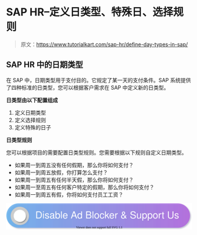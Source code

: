 # SAP HR–定义日类型、特殊日、选择规则

> 原文：<https://www.tutorialkart.com/sap-hr/define-day-types-in-sap/>

## SAP HR 中的日期类型

在 SAP 中，日期类型用于支付目的。它规定了某一天的支付条件。SAP 系统提供了四种标准的日类型，您可以根据客户需求在 SAP 中定义新的日类型。

**日类型由以下配置组成**

1.  定义日期类型
2.  定义选择规则
3.  定义特殊的日子

**日类型规则**

您可以根据项目的需要配置日类型规则。您需要根据以下规则自定义日期类型。

*   如果周一到周五没有任何假期，那么你将如何支付？
*   如果周一到周五放假，你打算怎么支付？
*   如果周一到周五有任何半天假，那么你将如何支付？
*   如果周一至周五有任何客户特定的假期，那么你将如何支付？
*   如果周一到周五有假，你将如何支付员工工资？

[![](img/925da31b32d6bc3827932f6c8afb11bb.png)](https://www.tutorialkart.com/)